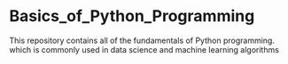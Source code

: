# Basics_of_Python_Programming
This repository contains all of the fundamentals of Python programming. which is commonly used in data science and machine learning algorithms
